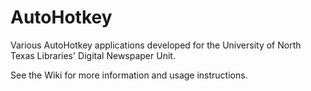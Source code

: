 AutoHotkey
==========

Various AutoHotkey applications developed for the
University of North Texas Libraries' Digital Newspaper Unit.

See the Wiki for more information and usage instructions.

